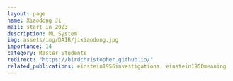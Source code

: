 ```yaml
---
layout: page
name: Xiaodong Ji
mail: start in 2023
description: ML System
img: assets/img/DAIR/jixiaodong.jpg
importance: 14
category: Master Students
redirect: "https://birdchristopher.github.io/"
related_publications: einstein1956investigations, einstein1950meaning
---
```

